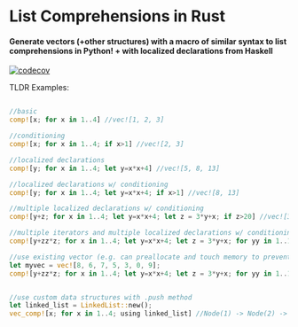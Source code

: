# List Comprehensions in Rust
#### Generate vectors (+other structures) with a macro of similar syntax to list comprehensions in Python! + with localized declarations from Haskell

[![codecov](https://codecov.io/gh/CircArgs/rust_list_comprehension/branch/master/graph/badge.svg)](https://codecov.io/gh/CircArgs/rust_list_comprehension)

TLDR Examples:

```rust

//basic
comp![x; for x in 1..4] //vec![1, 2, 3]

//conditioning
comp![x; for x in 1..4; if x>1] //vec![2, 3]

//localized declarations
comp![y; for x in 1..4; let y=x*x+4] //vec![5, 8, 13]

//localized declarations w/ conditioning
comp![y; for x in 1..4; let y=x*x+4; if x>1] //vec![8, 13]

//multiple localized declarations w/ conditioning
comp![y+z; for x in 1..4; let y=x*x+4; let z = 3*y+x; if z>20] //vec![34, 55]

//multiple iterators and multiple localized declarations w/ conditioning
comp![y+zz*z; for x in 1..4; let y=x*x+4; let z = 3*y+x; for yy in 1..10; let zz= yy+1; if yy<3 && x>1] //vec![60, 86, 97, 139]

//use existing vector (e.g. can preallocate and touch memory to prevent any reallocation if you know the size of the final vector beforehand)
let myvec = vec![8, 6, 7, 5, 3, 0, 9];
comp![y+zz*z; for x in 1..4; let y=x*x+4; let z = 3*y+x; for yy in 1..10; let zz= yy+1; if yy<3 && x>1; using myvec] //vec![8, 6, 7, 5, 3, 0, 9, 60, 86, 97, 139]


//use custom data structures with .push method
let linked_list = LinkedList::new();
vec_comp![x; for x in 1..4; using linked_list] //Node(1) -> Node(2) -> Node(3)
```
